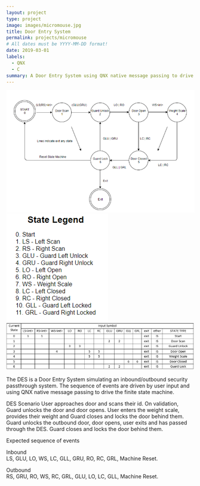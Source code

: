 ```yaml
---
layout: project
type: project
image: images/micromouse.jpg
title: Door Entry System
permalink: projects/micromouse
# All dates must be YYYY-MM-DD format!
date: 2019-03-01
labels:
  - QNX
  - C
summary: A Door Entry System using QNX native message passing to drive a finite state machine.
---
```


<div class="ui medium rounded images">
  <img class="ui image" src="../images/FSM.png">
  <img class="ui image" src="../images/FSMLegend.png">
  <img class="ui image" src="../images/DESTransitionTable.png">
</div>

The DES is a Door Entry System simulating an inbound/outbound security passthrough system. The sequence of events are driven by user input and using QNX native message passing to drive the finite state machine. 

DES Scenario
User approaches door and scans their id. On validation, Guard unlocks the door and door opens. 
User enters the weight scale, provides their weight and Guard closes and locks the door behind them.
Guard unlocks the outbound door, door opens, user exits and has passed through the DES.
Guard closes and locks the door behind them.

Expected sequence of events  

Inbound  
LS, GLU, LO, WS, LC, GLL, GRU, RO, RC, GRL, Machine Reset.

Outbound  
RS, GRU, RO, WS, RC, GRL, GLU, LO, LC, GLL, Machine Reset.


